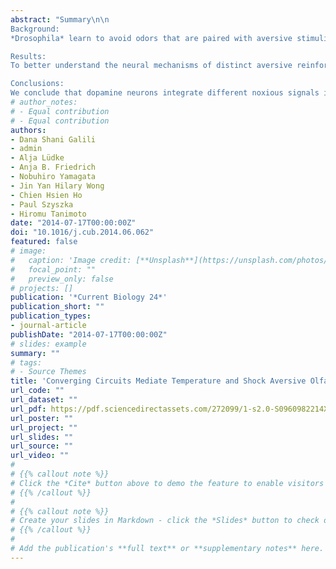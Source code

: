 ```yaml
---
abstract: "Summary\n\n
Background: 
*Drosophila* learn to avoid odors that are paired with aversive stimuli. Electric shock is a potent aversive stimulus that acts via dopamine neurons to elicit avoidance of the associated odor. While dopamine signaling has been demonstrated to mediate olfactory electric shock conditioning, it remains unclear how this pathway is involved in other types of behavioral reinforcement, such as in learned avoidance of odors paired with increased temperature.\n

Results: 
To better understand the neural mechanisms of distinct aversive reinforcement signals, we here established an olfactory temperature conditioning assay comparable to olfactory electric shock conditioning. We show that the AC neurons, which are internal thermal receptors expressing dTrpA1, are selectively required for odor-temperature but not for odor-shock memory. Furthermore, these separate sensory pathways for increased temperature and shock converge onto overlapping populations of dopamine neurons that signal aversive reinforcement. Temperature conditioning appears to require a subset of the dopamine neurons required for electric shock conditioning.\n

Conclusions: 
We conclude that dopamine neurons integrate different noxious signals into a general aversive reinforcement pathway."
# author_notes:
# - Equal contribution
# - Equal contribution
authors:
- Dana Shani Galili
- admin
- Alja Lüdke
- Anja B. Friedrich
- Nobuhiro Yamagata
- Jin Yan Hilary Wong
- Chien Hsien Ho
- Paul Szyszka
- Hiromu Tanimoto 
date: "2014-07-17T00:00:00Z"
doi: "10.1016/j.cub.2014.06.062"
featured: false
# image:
#   caption: 'Image credit: [**Unsplash**](https://unsplash.com/photos/jdD8gXaTZsc)'
#   focal_point: ""
#   preview_only: false
# projects: []
publication: '*Current Biology 24*'
publication_short: ""
publication_types:
- journal-article
publishDate: "2014-07-17T00:00:00Z"
# slides: example
summary: ""
# tags:
# - Source Themes
title: 'Converging Circuits Mediate Temperature and Shock Aversive Olfactory Conditioning in Drosophila'
url_code: ""
url_dataset: ""
url_pdf: https://pdf.sciencedirectassets.com/272099/1-s2.0-S0960982214X00151/1-s2.0-S0960982214007799/main.pdf?X-Amz-Security-Token=IQoJb3JpZ2luX2VjEDsaCXVzLWVhc3QtMSJIMEYCIQDMbjpwgJNI6il1rfEys0X5DjyDkTu0jtWFPQ3Ice4YlwIhAOUKTYSMb3NB2IGlPqjHxLzU5LGCmy%2BSy0gNqDYRXi2VKrwFCOT%2F%2F%2F%2F%2F%2F%2F%2F%2F%2FwEQBRoMMDU5MDAzNTQ2ODY1IgyVNm%2F5vVlvK92WPcoqkAUxDD6RF9nrG0%2BmtQ4C3gexioL5PvJJhE8oyTahEga%2F1JrRM%2FIUAg90GJE2piri5AxZC865LiSSqh4HymyItE1J1u%2B5uQ%2FPlsu%2FIJyGXGKegHRt4so3%2BS1cKhQ3yMYFTfdMAp%2FHT1WxUhDMKap73jw9VjuhWRanZfNdqWt36N0ljtt0JYa6CD0DOUVcMY7%2Bmvsx7%2FPkqddsekWrtPc2XTH%2FVhYLs42bqvC7EqfDt%2B3hzlhO%2FtCgks3hhbNHRp4mBcjAR2gdFQq44C87eS1En5aRwovqlNkPkY2K59YO1HIauUvaAt4Y42BAnYIcaAVkE1fah%2BTUwDwZ9HLcjAwtFiBKhMVl2osFlPRPgicUtpx7NMR2zkBfcxTmLl87uXJCzfilulPFoEvzRAs7JWV0zY5vubeGkTNGyYBoHonMLxnKxA4s9J1eVr5bpZ6wK3L%2FRTHQBD%2Bp9xg2YMJJZk4a1sBdXqvIqgYs9AYOzdrMUqZY4w55GscnA5lNY%2FylnVrr6YQg2%2BArgl77ufIww1O12iKL8T5FgOhrDb4A%2Ftq5PyM%2B0rOJ9aTacoecB5mYXsdTfgG3hAsdtLAmT1MdDejLUgabLQLeJTk1hu4Ro7rHiZADuOHL90VQyy8UwdxsloesvxdHfHuvXBcWXCf1R0aENnR7LDgOE9yLMLGhxRZTnHovQDxUR96zhdLhlQn8r0MLwJaQ4Wjysa78ZTRp3QnQuKqp1uCJvi3btsje06%2Bb5rt2h30yPq62sjJwi6uYJ2bCNUuBn3IcYcgoBfFcW3SPo4%2FzqcFO2Utih1uWQUdxR0%2Bb1FGVKAibH97Oav6kkDQ7aDSVh1dJqRwpPIYqgCtS0KceIrRI8%2BOyltbuCRe%2FUeMj5zC0xaetBjqwAdXUrPyRNGcrsm3Ri%2BHfVa%2BTcFn%2BYxVV36qMQ8ujCeDlInBS1B5jfNS9sRwosBuqPnjrTasOmsztULBfu%2BM1Am65UfrEbNsVkdUf9p5I4hjE4deugQ%2FkVaQtvaMZP6T3cP4FAZT76i7Uq8A2Apz4XwFC3DLjrF9eOtKd1lP7gEOKV9GFRvieC5U58foSSyUUDeJKxwot4E5Aum3QRWdIx%2FvVIEm1ZAt1paJ0l7V4UgdA&X-Amz-Algorithm=AWS4-HMAC-SHA256&X-Amz-Date=20240119T030445Z&X-Amz-SignedHeaders=host&X-Amz-Expires=300&X-Amz-Credential=ASIAQ3PHCVTYQPWN72IJ%2F20240119%2Fus-east-1%2Fs3%2Faws4_request&X-Amz-Signature=69cc30a56d98df96a6d790548ef27d4aa39a50be093284baf520e5dd944189ec&hash=182410f97de251871e7e9d24f0576b00954df3a76f52d0d5de6dd82d7a7a2a79&host=68042c943591013ac2b2430a89b270f6af2c76d8dfd086a07176afe7c76c2c61&pii=S0960982214007799&tid=spdf-2f9d8802-b575-4521-bee9-0335fcd32d8f&sid=ce397425357e3645c74b9d9485a854ab4cddgxrqa&type=client&tsoh=d3d3LnNjaWVuY2VkaXJlY3QuY29t&ua=0f135a56510500005254&rr=847bda25aa8369b2&cc=us
url_poster: ""
url_project: ""
url_slides: ""
url_source: ""
url_video: ""
# 
# {{% callout note %}}
# Click the *Cite* button above to demo the feature to enable visitors to import publication metadata into their reference management software.
# {{% /callout %}}
# 
# {{% callout note %}}
# Create your slides in Markdown - click the *Slides* button to check out the example.
# {{% /callout %}}
# 
# Add the publication's **full text** or **supplementary notes** here. You can use rich formatting such as including [code, math, and images](https://docs.hugoblox.com/content/writing-markdown-latex/).
---
```


